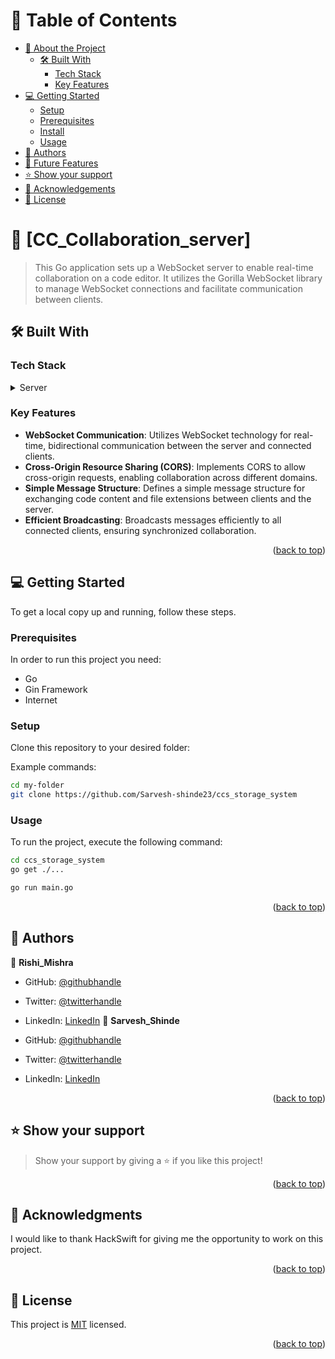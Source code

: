 # 📗 Table of Contents

- [📖 About the Project](#about-project)
  - [🛠 Built With](#built-with)
    - [Tech Stack](#tech-stack)
    - [Key Features](#key-features)
- [💻 Getting Started](#getting-started)
  - [Setup](#setup)
  - [Prerequisites](#prerequisites)
  - [Install](#install)
  - [Usage](#usage)
- [👥 Authors](#authors)
- [🔭 Future Features](#future-features)
- [⭐️ Show your support](#support)
- [🙏 Acknowledgements](#acknowledgements)
- [📝 License](#license)

<!-- PROJECT DESCRIPTION -->

# 📖 [CC_Collaboration_server] <a name="about-project"></a>

> This Go application sets up a WebSocket server to enable real-time collaboration on a code editor. It utilizes the Gorilla WebSocket library to manage WebSocket connections and facilitate communication between clients.

## 🛠 Built With <a name="built-with"></a>

### Tech Stack <a name="tech-stack"></a>

<details>
  <summary>Server</summary>
  <ul>
    <li><a href="#">Golang</a></li>
    <li><a href="#">Gin Framework</a></li>
    <li><a href="#">Websockets</a></li>
  </ul>
</details>

<!-- Features -->

### Key Features <a name="key-features"></a>

- **WebSocket Communication**: Utilizes WebSocket technology for real-time, bidirectional communication between the server and connected clients.
- **Cross-Origin Resource Sharing (CORS)**: Implements CORS to allow cross-origin requests, enabling collaboration across different domains.
- **Simple Message Structure**: Defines a simple message structure for exchanging code content and file extensions between clients and the server.
- **Efficient Broadcasting**: Broadcasts messages efficiently to all connected clients, ensuring synchronized collaboration.

<p align="right">(<a href="#readme-top">back to top</a>)</p>

<!-- GETTING STARTED -->

## 💻 Getting Started <a name="getting-started"></a>

To get a local copy up and running, follow these steps.

### Prerequisites

In order to run this project you need:

<ul>
    <li>Go</li>
    <li>Gin Framework</li>
    <li>Internet</li>
</ul>

### Setup

Clone this repository to your desired folder:

Example commands:

```bash
cd my-folder
git clone https://github.com/Sarvesh-shinde23/ccs_storage_system
```

### Usage

To run the project, execute the following command:

```bash
cd ccs_storage_system
go get ./...
```

```bash
go run main.go
```

<p align="right">(<a href="#readme-top">back to top</a>)</p>

<!-- AUTHORS -->

## 👥 Authors <a name="authors"></a>

👤 **Rishi_Mishra**

- GitHub: [@githubhandle](https://github.com/Rishi-Mishra0704)
- Twitter: [@twitterhandle](https://twitter.com/RishiMi31357764)
- LinkedIn: [LinkedIn](https://www.linkedin.com/in/rrmishra/)
👤
 **Sarvesh_Shinde**

- GitHub: [@githubhandle](https://github.com/Sarvesh-shinde23)
- Twitter: [@twitterhandle](https://twitter.com/sarveshiya96596)
- LinkedIn: [LinkedIn](https://www.linkedin.com/in/sarvesh-shinde-19408a25a)

<p align="right">(<a href="#readme-top">back to top</a>)</p>

<!-- SUPPORT -->

## ⭐️ Show your support <a name="support"></a>

> Show your support by giving a ⭐️ if you like this project!

<p align="right">(<a href="#readme-top">back to top</a>)</p>

<!-- ACKNOWLEDGEMENTS -->

## 🙏 Acknowledgments <a name="acknowledgements"></a>

I would like to thank HackSwift for giving me the opportunity to work on this project.

<p align="right">(<a href="#readme-top">back to top</a>)</p>

<!-- LICENSE -->

## 📝 License <a name="license"></a>

This project is [MIT](./LICENSE) licensed.

<p align="right">(<a href="#readme-top">back to top</a>)</p>
